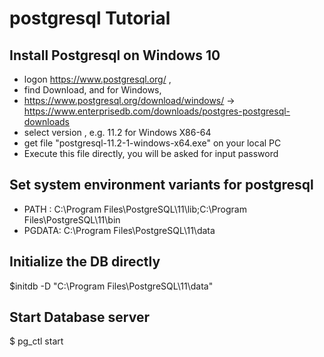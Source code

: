 # postgresql Tutorial

## Install Postgresql on Windows 10
- logon https://www.postgresql.org/ , 
- find Download, and for Windows, 
- https://www.postgresql.org/download/windows/ -> https://www.enterprisedb.com/downloads/postgres-postgresql-downloads
- select version , e.g. 11.2 for Windows X86-64
- get file "postgresql-11.2-1-windows-x64.exe" on your local PC
- Execute this file directly, you will be asked for input password
## Set system environment variants for postgresql
- PATH : C:\Program Files\PostgreSQL\11\lib;C:\Program Files\PostgreSQL\11\bin
- PGDATA: C:\Program Files\PostgreSQL\11\data

## Initialize the DB directly
$initdb -D "C:\Program Files\PostgreSQL\11\data"

## Start Database server
$ pg_ctl start


